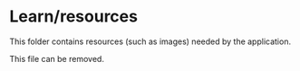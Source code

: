 # Learn/resources

This folder contains resources (such as images) needed by the application. 

This file can be removed.
